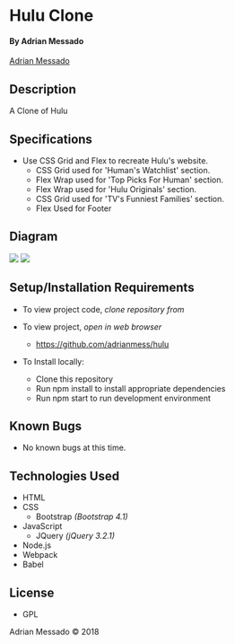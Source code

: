 # Hulu Clone

#### By Adrian Messado
[Adrian Messado](https://github.com/adrianmess)
## Description

A Clone of Hulu


## Specifications

* Use CSS Grid and Flex to recreate Hulu's website.
  * CSS Grid used for 'Human's Watchlist' section.
  * Flex Wrap used for 'Top Picks For Human' section.
  * Flex Wrap used for 'Hulu Originals' section.
  * CSS Grid used for 'TV's Funniest Families' section.
  * Flex Used for Footer


## Diagram

<img src="https://storage.googleapis.com/theonemaxim.com/hulu-site-rebuild/Hulu-remake-diagram-.jpeg">

<img src="\img\hulu-remake-diagram.png">

## Setup/Installation Requirements

* To view project code, _clone repository from_
* To view project, _open in web browser_
  *  https://github.com/adrianmess/hulu


* To Install locally:
  * Clone this repository
  * Run npm install to install appropriate dependencies
  * Run npm start to run development environment

## Known Bugs
  * No known bugs at this time.


## Technologies Used

* HTML
* CSS
  * Bootstrap _(Bootstrap 4.1)_
* JavaScript
  * JQuery _(jQuery 3.2.1)_
* Node.js
* Webpack
* Babel

## License

* GPL

Adrian Messado © 2018
